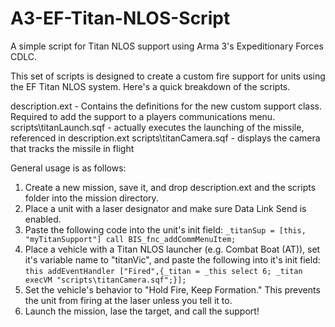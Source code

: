 # A3-EF-Titan-NLOS-Script
A simple script for Titan NLOS support using Arma 3's Expeditionary Forces CDLC.

This set of scripts is designed to create a custom fire support for units using the EF Titan NLOS system. Here's a quick breakdown of the scripts.

  description.ext - Contains the definitions for the new custom support class. Required to add the support to a players communications menu.
  scripts\titanLaunch.sqf - actually executes the launching of the missile, referenced in description.ext
  scripts\titanCamera.sqf - displays the camera that tracks the missile in flight

General usage is as follows:

  1. Create a new mission, save it, and drop description.ext and the scripts folder into the mission directory.
  2. Place a unit with a laser designator and make sure Data Link Send is enabled.
  3. Paste the following code into the unit's init field: `_titanSup = [this, "myTitanSupport"] call BIS_fnc_addCommMenuItem;`
  4. Place a vehicle with a Titan NLOS launcher (e.g. Combat Boat (AT)), set it's variable name to "titanVic", and paste the following into it's init field: `this addEventHandler ["Fired",{_titan = _this select 6; _titan execVM "scripts\titanCamera.sqf";}];`
  6. Set the vehicle's behavior to "Hold Fire, Keep Formation." This prevents the unit from firing at the laser unless you tell it to.
  7. Launch the mission, lase the target, and call the support!

